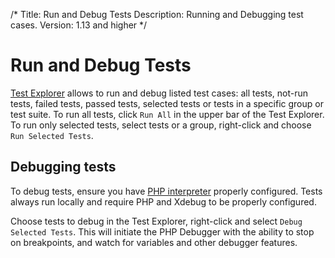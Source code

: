 /*
Title: Run and Debug Tests
Description: Running and Debugging test cases.
Version: 1.13 and higher
*/

# Run and Debug Tests

[Test Explorer](/Testing/test-explorer) allows to run and debug listed test cases: all tests, not-run tests, failed tests, passed tests, selected tests or tests in a specific group or test suite. To run all tests, click `Run All` in the upper bar of the Test Explorer. To run only selected tests, select tests or a group, right-click and choose `Run Selected Tests`.

## Debugging tests

To debug tests, ensure you have [PHP interpreter](/installation/install-php) properly configured. Tests always run locally and require PHP and Xdebug to be properly configured.

Choose tests to debug in the Test Explorer, right-click and select `Debug Selected Tests`. This will initiate the PHP Debugger with the ability to stop on breakpoints, and watch for variables and other debugger features.
